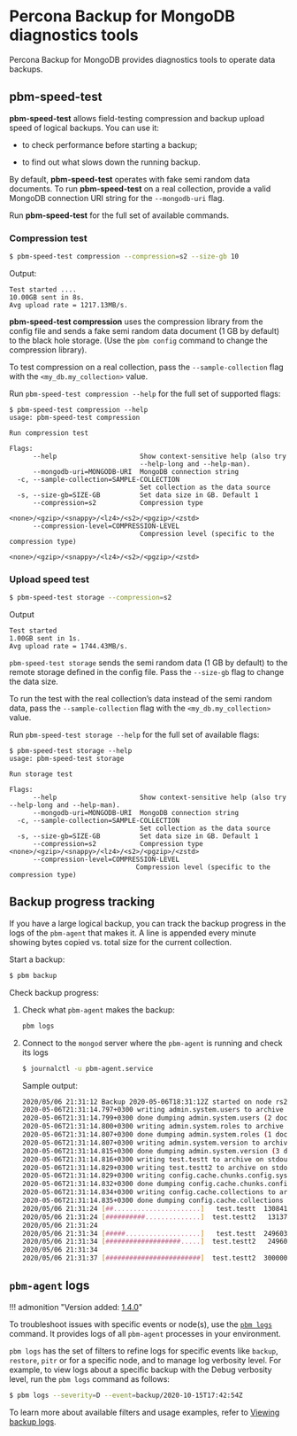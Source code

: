 # Percona Backup for MongoDB diagnostics tools

Percona Backup for MongoDB provides diagnostics tools to operate data backups.

## pbm-speed-test

**pbm-speed-test** allows field-testing compression and backup upload speed of logical backups. You can use it:

* to check performance before starting a backup;

* to find out what slows down the running backup.

By default, **pbm-speed-test** operates with fake semi random data documents. To
run **pbm-speed-test** on a real collection, provide a valid MongoDB connection URI string for the `--mongodb-uri` flag.

Run **pbm-speed-test** for the full set of available commands.

### Compression test

```sh
$ pbm-speed-test compression --compression=s2 --size-gb 10
```

Output:

```
Test started ....
10.00GB sent in 8s.
Avg upload rate = 1217.13MB/s.
```

**pbm-speed-test compression** uses the compression library from the config
file and sends a fake semi random data document (1 GB by default) to the
black hole storage. (Use the `pbm config` command to change the compression library).

To test compression on a real collection, pass the
`--sample-collection` flag with the `<my_db.my_collection>` value.

Run `pbm-speed-test compression --help` for the full set of supported flags:

```
$ pbm-speed-test compression --help
usage: pbm-speed-test compression

Run compression test

Flags:
      --help                     Show context-sensitive help (also try
                                 --help-long and --help-man).
      --mongodb-uri=MONGODB-URI  MongoDB connection string
  -c, --sample-collection=SAMPLE-COLLECTION
                                 Set collection as the data source
  -s, --size-gb=SIZE-GB          Set data size in GB. Default 1
      --compression=s2           Compression type
                                 <none>/<gzip>/<snappy>/<lz4>/<s2>/<pgzip>/<zstd>
      --compression-level=COMPRESSION-LEVEL
                                 Compression level (specific to the compression type)
                                 <none>/<gzip>/<snappy>/<lz4>/<s2>/<pgzip>/<zstd>
```

### Upload speed test

```sh
$ pbm-speed-test storage --compression=s2
```

Output

```
Test started
1.00GB sent in 1s.
Avg upload rate = 1744.43MB/s.
```

`pbm-speed-test storage` sends the semi random data (1 GB by default) to the
remote storage defined in the config file. Pass the `--size-gb` flag to change the
data size.

To run the test with the real collection’s data instead of the semi random data,
pass the `--sample-collection` flag with the `<my_db.my_collection>` value.

Run `pbm-speed-test storage --help` for the full set of available flags:

```
$ pbm-speed-test storage --help
usage: pbm-speed-test storage

Run storage test

Flags:
      --help                     Show context-sensitive help (also try --help-long and --help-man).
      --mongodb-uri=MONGODB-URI  MongoDB connection string
  -c, --sample-collection=SAMPLE-COLLECTION
                                 Set collection as the data source
  -s, --size-gb=SIZE-GB          Set data size in GB. Default 1
      --compression=s2           Compression type <none>/<gzip>/<snappy>/<lz4>/<s2>/<pgzip>/<zstd>
      --compression-level=COMPRESSION-LEVEL
                                Compression level (specific to the compression type)
```

## Backup progress tracking

If you have a large logical backup, you can track the backup progress in the logs of the `pbm-agent` that makes it. A line is appended every minute showing bytes copied vs. total size for the current collection.

Start a backup:

```sh
$ pbm backup
```

Check backup progress:

1. Check what `pbm-agent` makes the backup:

    ```sh
    pbm logs
    ```

2. Connect to the `mongod` server where the `pbm-agent` is running and check its logs

    ```sh
    $ journalctl -u pbm-agent.service
    ```

    Sample output:

    ``` {.bash .no-copy}
    2020/05/06 21:31:12 Backup 2020-05-06T18:31:12Z started on node rs2/localhost:28018
    2020-05-06T21:31:14.797+0300 writing admin.system.users to archive on stdout
    2020-05-06T21:31:14.799+0300 done dumping admin.system.users (2 documents)
    2020-05-06T21:31:14.800+0300 writing admin.system.roles to archive on stdout
    2020-05-06T21:31:14.807+0300 done dumping admin.system.roles (1 document)
    2020-05-06T21:31:14.807+0300 writing admin.system.version to archive on stdout
    2020-05-06T21:31:14.815+0300 done dumping admin.system.version (3 documents)
    2020-05-06T21:31:14.816+0300 writing test.testt to archive on stdout
    2020-05-06T21:31:14.829+0300 writing test.testt2 to archive on stdout
    2020-05-06T21:31:14.829+0300 writing config.cache.chunks.config.system.sessions to archive on stdout
    2020-05-06T21:31:14.832+0300 done dumping config.cache.chunks.config.system.sessions (1 document)
    2020-05-06T21:31:14.834+0300 writing config.cache.collections to archive on stdout
    2020-05-06T21:31:14.835+0300 done dumping config.cache.collections (1 document)
    2020/05/06 21:31:24 [##......................]   test.testt  130841/1073901  (12.2%)
    2020/05/06 21:31:24 [##########..............]  test.testt2   131370/300000  (43.8%)
    2020/05/06 21:31:24
    2020/05/06 21:31:34 [#####...................]   test.testt  249603/1073901  (23.2%)
    2020/05/06 21:31:34 [###################.....]  test.testt2   249603/300000  (83.2%)
    2020/05/06 21:31:34
    2020/05/06 21:31:37 [########################]  test.testt2  300000/300000  (100.0%)
    ```

## `pbm-agent` logs

!!! admonition "Version added: [1.4.0](../release-notes/1.4.0.md)"

To troubleshoot issues with specific events or node(s), use the [`pbm logs`](../reference/pbm-commands.md#pbm-logs) command.  It provides logs of all `pbm-agent` processes in your environment. 

`pbm logs` has the set of filters to refine logs for specific events like `backup`, `restore`, `pitr` or for a specific node, and to manage log verbosity level. For example, to view logs about a specific backup with the Debug verbosity level, run the `pbm logs` command as follows:

```sh
$ pbm logs --severity=D --event=backup/2020-10-15T17:42:54Z
```

To learn more about available filters and usage examples, refer to [Viewing backup logs](../usage/logs.md).
